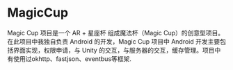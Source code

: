 # MagicCup
Magic Cup 项目是一个 AR + 星座杯 组成魔法杯（Magic Cup）的创意型项目。在此项目中我独自负责 Android 的开发，Magic Cup 项目中 Android 开发主要包括界面实现，权限申请，与 Unity 的交互，与服务器的交互，缓存管理。项目中有使用过okhttp、fastjson、eventbus等框架.
